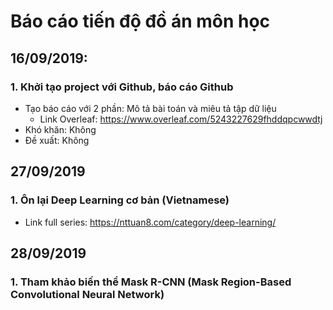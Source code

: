 # Báo cáo tiến độ đồ án môn học
## 16/09/2019: 
### 1. Khởi tạo project với Github, báo cáo Github
- Tạo báo cáo với 2 phần: Mô tả bài toán và miêu tả tập dữ liệu
  - Link Overleaf: https://www.overleaf.com/5243227629fhddqpcwwdtj
- Khó khăn: Không
- Đề xuất: Không

## 27/09/2019 
### 1. Ôn lại Deep Learning cơ bản (Vietnamese) 
- Link full series: https://nttuan8.com/category/deep-learning/

## 28/09/2019
### 1. Tham khảo biến thể Mask R-CNN (Mask Region-Based Convolutional Neural Network)
